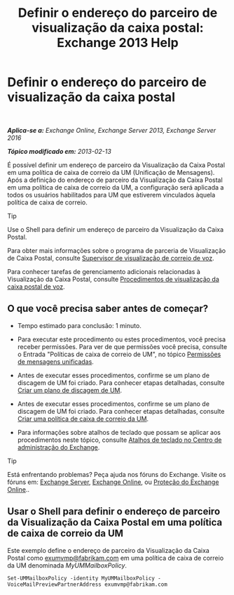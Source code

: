 ﻿---
title: 'Definir o endereço do parceiro de visualização da caixa postal: Exchange 2013 Help'
TOCTitle: Definir o endereço do parceiro de visualização da caixa postal
ms:assetid: 57fbed1e-1b14-4939-95e6-ef7c072f32a9
ms:mtpsurl: https://technet.microsoft.com/pt-br/library/Ff630917(v=EXCHG.150)
ms:contentKeyID: 51407862
ms.date: 05/22/2018
mtps_version: v=EXCHG.150
ms.translationtype: MT
---

# Definir o endereço do parceiro de visualização da caixa postal

 

_**Aplica-se a:** Exchange Online, Exchange Server 2013, Exchange Server 2016_

_**Tópico modificado em:** 2013-02-13_

É possível definir um endereço de parceiro da Visualização da Caixa Postal em uma política de caixa de correio da UM (Unificação de Mensagens). Após a definição do endereço de parceiro da Visualização da Caixa Postal em uma política de caixa de correio da UM, a configuração será aplicada a todos os usuários habilitados para UM que estiverem vinculados àquela política de caixa de correio.


> [!TIP]
> Use o Shell para definir um endereço de parceiro da Visualização da Caixa Postal.



Para obter mais informações sobre o programa de parceria de Visualização de Caixa Postal, consulte [Supervisor de visualização de correio de voz](voice-mail-preview-advisor-exchange-2013-help.md).

Para conhecer tarefas de gerenciamento adicionais relacionadas à Visualização da Caixa Postal, consulte [Procedimentos de visualização da caixa postal de voz](voice-mail-preview-procedures-exchange-2013-help.md).

## O que você precisa saber antes de começar?

  - Tempo estimado para conclusão: 1 minuto.

  - Para executar este procedimento ou estes procedimentos, você precisa receber permissões. Para ver de que permissões você precisa, consulte o Entrada "Políticas de caixa de correio de UM", no tópico [Permissões de mensagens unificadas](unified-messaging-permissions-exchange-2013-help.md).

  - Antes de executar esses procedimentos, confirme se um plano de discagem de UM foi criado. Para conhecer etapas detalhadas, consulte [Criar um plano de discagem de UM](create-a-um-dial-plan-exchange-2013-help.md).

  - Antes de executar esses procedimentos, confirme se um plano de discagem de UM foi criado. Para conhecer etapas detalhadas, consulte [Criar uma política de caixa de correio da UM](create-a-um-mailbox-policy-exchange-2013-help.md).

  - Para informações sobre atalhos de teclado que possam se aplicar aos procedimentos neste tópico, consulte [Atalhos de teclado no Centro de administração do Exchange](keyboard-shortcuts-in-the-exchange-admin-center-exchange-online-protection-help.md).


> [!TIP]
> Está enfrentando problemas? Peça ajuda nos fóruns do Exchange. Visite os fóruns em: <A href="https://go.microsoft.com/fwlink/p/?linkid=60612">Exchange Server</A>, <A href="https://go.microsoft.com/fwlink/p/?linkid=267542">Exchange Online</A>, ou <A href="https://go.microsoft.com/fwlink/p/?linkid=285351">Proteção do Exchange Online</A>..



## Usar o Shell para definir o endereço de parceiro da Visualização da Caixa Postal em uma política de caixa de correio da UM

Este exemplo define o endereço de parceiro da Visualização da Caixa Postal como exumvmp@fabrikam.com em uma política de caixa de correio da UM denominada *MyUMMailboxPolicy*.

    Set-UMMailboxPolicy -identity MyUMMailboxPolicy -VoiceMailPreviewPartnerAddress exumvmp@fabrikam.com

